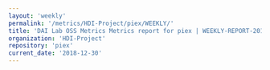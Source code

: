 ```yaml
---
layout: 'weekly'
permalink: '/metrics/HDI-Project/piex/WEEKLY/'
title: 'DAI Lab OSS Metrics Metrics report for piex | WEEKLY-REPORT-2018-12-30'
organization: 'HDI-Project'
repository: 'piex'
current_date: '2018-12-30'
---
```

